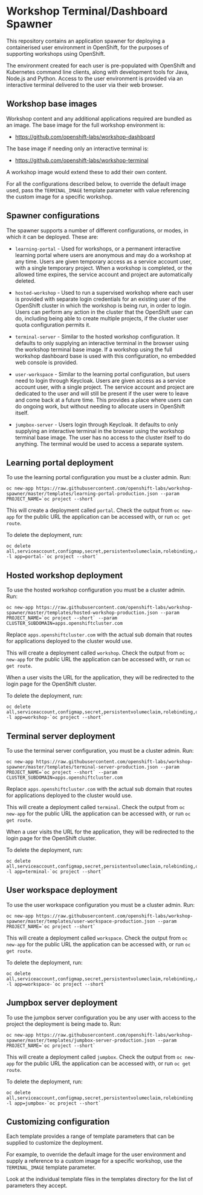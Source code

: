 Workshop Terminal/Dashboard Spawner
===================================

This repository contains an application spawner for deploying a containerised user environment in OpenShift, for the purposes of supporting workshops using OpenShift.

The environment created for each user is pre-populated with OpenShift and Kubernetes command line clients, along with development tools for Java, Node.js and Python. Access to the user environment is provided via an interactive terminal delivered to the user via their web browser.

Workshop base images
--------------------

Workshop content and any additional applications required are bundled as an image. The base image for the full workshop environment is:

* https://github.com/openshift-labs/workshop-dashboard

The base image if needing only an interactive terminal is:

* https://github.com/openshift-labs/workshop-terminal

A workshop image would extend these to add their own content.

For all the configurations described below, to override the default image used, pass the `TERMINAL_IMAGE` template parameter with value referencing the custom image for a specific workshop.

Spawner configurations
----------------------

The spawner supports a number of different configurations, or modes, in which it can be deployed. These are:

* `learning-portal` - Used for workshops, or a permanent interactive learning portal where users are anonymous and may do a workshop at any time. Users are given temporary access as a service account user, with a single temporary project. When a workshop is completed, or the allowed time expires, the service account and project are automatically deleted.

* `hosted-workshop` - Used to run a supervised workshop where each user is provided with separate login credentials for an existing user of the OpenShift cluster in which the workshop is being run, in order to login. Users can perform any action in the cluster that the OpenShift user can do, including being able to create multiple projects, if the cluster user quota configuration permits it.

* `terminal-server` - Similar to the hosted workshop configuration. It defaults to only supplying an interactive terminal in the browser using the workshop terminal base image. If a workshop using the full workshop dashboard base is used with this configuration, no embedded web console is provided.

* `user-workspace` - Similar to the learning portal configuration, but users need to login through Keycloak. Users are given access as a service account user, with a single project. The service account and project are dedicated to the user and will still be present if the user were to leave and come back at a future time. This provides a place where users can do ongoing work, but without needing to allocate users in OpenShift itself.

* `jumpbox-server` - Users login through Keycloak. It defaults to only supplying an interactive terminal in the browser using the workshop terminal base image. The user has no access to the cluster itself to do anything. The terminal would be used to access a separate system.

Learning portal deployment
--------------------------

To use the learning portal configuration you must be a cluster admin. Run:

```
oc new-app https://raw.githubusercontent.com/openshift-labs/workshop-spawner/master/templates/learning-portal-production.json --param PROJECT_NAME=`oc project --short`
```

This will create a deployment called `portal`. Check the output from `oc new-app` for the public URL the application can be accessed with, or run `oc get route`.

To delete the deployment, run:

```
oc delete all,serviceaccount,configmap,secret,persistentvolumeclaim,rolebinding,clusterrole,clusterrolebinding -l app=portal-`oc project --short`
```

Hosted workshop deployment
--------------------------

To use the hosted workshop configuration you must be a cluster admin. Run:

```
oc new-app https://raw.githubusercontent.com/openshift-labs/workshop-spawner/master/templates/hosted-workshop-production.json --param PROJECT_NAME=`oc project --short` --param CLUSTER_SUBDOMAIN=apps.openshiftcluster.com
```

Replace `apps.openshiftcluster.com` with the actual sub domain that routes for
applications deployed to the cluster would use.

This will create a deployment called `workshop`. Check the output from `oc new-app` for the public URL the application can be accessed with, or run `oc get route`.

When a user visits the URL for the application, they will be redirected to the login page for the OpenShift cluster.

To delete the deployment, run:

```
oc delete all,serviceaccount,configmap,secret,persistentvolumeclaim,rolebinding,oauthclient -l app=workshop-`oc project --short`
```

Terminal server deployment
--------------------------

To use the terminal server configuration, you must be a cluster admin. Run:

```
oc new-app https://raw.githubusercontent.com/openshift-labs/workshop-spawner/master/templates/terminal-server-production.json --param PROJECT_NAME=`oc project --short` --param CLUSTER_SUBDOMAIN=apps.openshiftcluster.com
```

Replace `apps.openshiftcluster.com` with the actual sub domain that routes for
applications deployed to the cluster would use.

This will create a deployment called `terminal`. Check the output from `oc new-app` for the public URL the application can be accessed with, or run `oc get route`.

When a user visits the URL for the application, they will be redirected to the login page for the OpenShift cluster.

To delete the deployment, run:

```
oc delete all,serviceaccount,configmap,secret,persistentvolumeclaim,rolebinding,oauthclient -l app=terminal-`oc project --short`
```

User workspace deployment
-------------------------

To use the user workspace configuration you must be a cluster admin. Run:

```
oc new-app https://raw.githubusercontent.com/openshift-labs/workshop-spawner/master/templates/user-workspace-production.json --param PROJECT_NAME=`oc project --short`
```

This will create a deployment called `workspace`. Check the output from `oc new-app` for the public URL the application can be accessed with, or run `oc get route`.

To delete the deployment, run:

```
oc delete all,serviceaccount,configmap,secret,persistentvolumeclaim,rolebinding,clusterrole,clusterrolebinding -l app=workspace-`oc project --short`
```

Jumpbox server deployment
-------------------------

To use the jumpbox server configuration you be any user with access to the project the deployment is being made to. Run:

```
oc new-app https://raw.githubusercontent.com/openshift-labs/workshop-spawner/master/templates/jumpbox-server-production.json --param PROJECT_NAME=`oc project --short`
```

This will create a deployment called `jumpbox`. Check the output from `oc new-app` for the public URL the application can be accessed with, or run `oc get route`.

To delete the deployment, run:

```
oc delete all,serviceaccount,configmap,secret,persistentvolumeclaim,rolebinding -l app=jumpbox-`oc project --short`
```

Customizing configuration
-------------------------

Each template provides a range of template parameters that can be supplied to customize the deployment.

For example, to override the default image for the user environment and supply a reference to a custom image for a specific workshop, use the `TERMINAL_IMAGE` template parameter.

Look at the individual template files in the templates directory for the list of parameters they accept.
